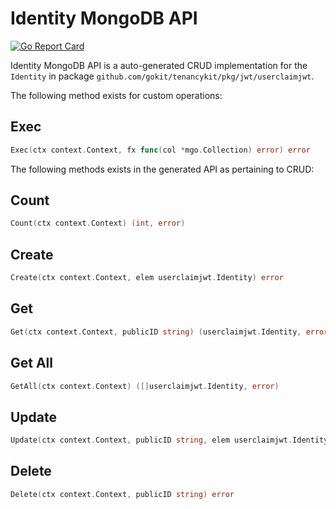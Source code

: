 Identity MongoDB API
===================================
[![Go Report Card](https://goreportcard.com/badge/github.com/gokit/tenancykit/pkg/db/identitymgo)](https://goreportcard.com/report/github.com/gokit/tenancykit/pkg/db/identitymgo)

Identity MongoDB API is a auto-generated CRUD implementation for the `Identity` in package `github.com/gokit/tenancykit/pkg/jwt/userclaimjwt`.

The following method exists for custom operations:

## Exec

```go
Exec(ctx context.Context, fx func(col *mgo.Collection) error) error
```

The following methods exists in the generated API as pertaining to CRUD:

## Count

```go
Count(ctx context.Context) (int, error)
```

## Create

```go
Create(ctx context.Context, elem userclaimjwt.Identity) error
```

## Get

```go
Get(ctx context.Context, publicID string) (userclaimjwt.Identity, error)
```

## Get All

```go
GetAll(ctx context.Context) ([]userclaimjwt.Identity, error)
```

## Update

```go
Update(ctx context.Context, publicID string, elem userclaimjwt.Identity) error
```

## Delete

```go
Delete(ctx context.Context, publicID string) error
```